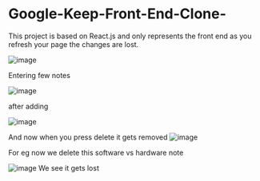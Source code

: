 # Google-Keep-Front-End-Clone-

This project is based on React.js and only represents the front end as you refresh your page the changes are lost.

![image](https://user-images.githubusercontent.com/79750961/120966516-f6314780-c783-11eb-856b-99faa36ec51f.png)

Entering few notes 

![image](https://user-images.githubusercontent.com/79750961/120966639-20830500-c784-11eb-957f-5877b868132d.png)
 
 after adding

![image](https://user-images.githubusercontent.com/79750961/120966720-414b5a80-c784-11eb-8e9f-2bb953f7a914.png)
  
  And now when you press delete it gets removed
  ![image](https://user-images.githubusercontent.com/79750961/120966809-5d4efc00-c784-11eb-9b11-2c7aeaaaa9fe.png)

For eg now we delete this software vs hardware note 

![image](https://user-images.githubusercontent.com/79750961/120966866-73f55300-c784-11eb-9aeb-dc3e9466197a.png)
We see it gets lost
